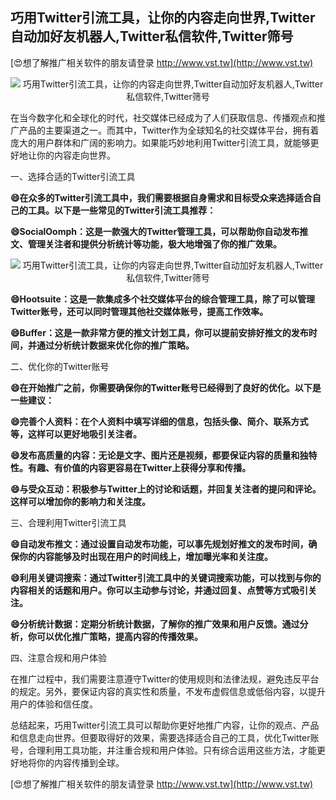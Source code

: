 ## **巧用Twitter引流工具，让你的内容走向世界,Twitter自动加好友机器人,Twitter私信软件,Twitter筛号**

[😍想了解推广相关软件的朋友请登录 http://www.vst.tw](http://www.vst.tw)

 <center><img src="https://vst.tw/MP4/tuiguang/png/3.png" alt="巧用Twitter引流工具，让你的内容走向世界,Twitter自动加好友机器人,Twitter私信软件,Twitter筛号"></center>

在当今数字化和全球化的时代，社交媒体已经成为了人们获取信息、传播观点和推广产品的主要渠道之一。而其中，Twitter作为全球知名的社交媒体平台，拥有着庞大的用户群体和广阔的影响力。如果能巧妙地利用Twitter引流工具，就能够更好地让你的内容走向世界。

一、选择合适的Twitter引流工具

**😄在众多的Twitter引流工具中，我们需要根据自身需求和目标受众来选择适合自己的工具。以下是一些常见的Twitter引流工具推荐：**

**😄SocialOomph：这是一款强大的Twitter管理工具，可以帮助你自动发布推文、管理关注者和提供分析统计等功能，极大地增强了你的推广效果。**

 <center><img src="https://vst.tw/MP4/tuiguang/png/6.png" alt="巧用Twitter引流工具，让你的内容走向世界,Twitter自动加好友机器人,Twitter私信软件,Twitter筛号"></center>

**😄Hootsuite：这是一款集成多个社交媒体平台的综合管理工具，除了可以管理Twitter账号，还可以同时管理其他社交媒体账号，提高工作效率。**

**😄Buffer：这是一款非常方便的推文计划工具，你可以提前安排好推文的发布时间，并通过分析统计数据来优化你的推广策略。**

二、优化你的Twitter账号

**😄在开始推广之前，你需要确保你的Twitter账号已经得到了良好的优化。以下是一些建议：**

**😄完善个人资料：在个人资料中填写详细的信息，包括头像、简介、联系方式等，这样可以更好地吸引关注者。**

**😄发布高质量的内容：无论是文字、图片还是视频，都要保证内容的质量和独特性。有趣、有价值的内容更容易在Twitter上获得分享和传播。**

**😄与受众互动：积极参与Twitter上的讨论和话题，并回复关注者的提问和评论。这样可以增加你的影响力和关注度。**

三、合理利用Twitter引流工具

**😄自动发布推文：通过设置自动发布功能，可以事先规划好推文的发布时间，确保你的内容能够及时出现在用户的时间线上，增加曝光率和关注度。**

**😄利用关键词搜索：通过Twitter引流工具中的关键词搜索功能，可以找到与你的内容相关的话题和用户。你可以主动参与讨论，并通过回复、点赞等方式吸引关注。**

**😄分析统计数据：定期分析统计数据，了解你的推广效果和用户反馈。通过分析，你可以优化推广策略，提高内容的传播效果。**

四、注意合规和用户体验

在推广过程中，我们需要注意遵守Twitter的使用规则和法律法规，避免违反平台的规定。另外，要保证内容的真实性和质量，不发布虚假信息或低俗内容，以提升用户的体验和信任度。

总结起来，巧用Twitter引流工具可以帮助你更好地推广内容，让你的观点、产品和信息走向世界。但要取得好的效果，需要选择适合自己的工具，优化Twitter账号，合理利用工具功能，并注重合规和用户体验。只有综合运用这些方法，才能更好地将你的内容传播到全球。

[😍想了解推广相关软件的朋友请登录 http://www.vst.tw](http://www.vst.tw)



